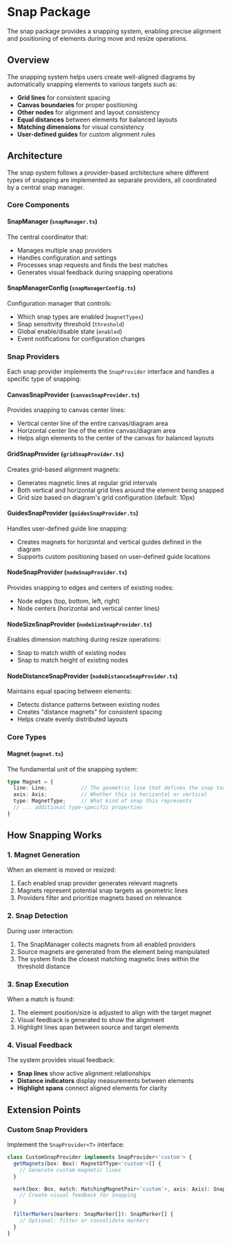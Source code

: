 # Snap Package

The snap package provides a snapping system, enabling precise alignment and positioning of
elements during move and resize operations.

## Overview

The snapping system helps users create well-aligned diagrams by automatically snapping elements to various targets such
as:

- **Grid lines** for consistent spacing
- **Canvas boundaries** for proper positioning
- **Other nodes** for alignment and layout consistency
- **Equal distances** between elements for balanced layouts
- **Matching dimensions** for visual consistency
- **User-defined guides** for custom alignment rules

## Architecture

The snap system follows a provider-based architecture where different types of snapping are implemented as separate
providers, all coordinated by a central snap manager.

### Core Components

#### SnapManager (`snapManager.ts`)

The central coordinator that:

- Manages multiple snap providers
- Handles configuration and settings
- Processes snap requests and finds the best matches
- Generates visual feedback during snapping operations

#### SnapManagerConfig (`snapManagerConfig.ts`)

Configuration manager that controls:

- Which snap types are enabled (`magnetTypes`)
- Snap sensitivity threshold (`threshold`)
- Global enable/disable state (`enabled`)
- Event notifications for configuration changes

### Snap Providers

Each snap provider implements the `SnapProvider` interface and handles a specific type of snapping:

#### CanvasSnapProvider (`canvasSnapProvider.ts`)

Provides snapping to canvas center lines:

- Vertical center line of the entire canvas/diagram area
- Horizontal center line of the entire canvas/diagram area
- Helps align elements to the center of the canvas for balanced layouts

#### GridSnapProvider (`gridSnapProvider.ts`)

Creates grid-based alignment magnets:

- Generates magnetic lines at regular grid intervals
- Both vertical and horizontal grid lines around the element being snapped
- Grid size based on diagram's grid configuration (default: 10px)

#### GuidesSnapProvider (`guidesSnapProvider.ts`)

Handles user-defined guide line snapping:

- Creates magnets for horizontal and vertical guides defined in the diagram
- Supports custom positioning based on user-defined guide locations

#### NodeSnapProvider (`nodeSnapProvider.ts`)

Provides snapping to edges and centers of existing nodes:

- Node edges (top, bottom, left, right)
- Node centers (horizontal and vertical center lines)

#### NodeSizeSnapProvider (`nodeSizeSnapProvider.ts`)

Enables dimension matching during resize operations:

- Snap to match width of existing nodes
- Snap to match height of existing nodes

#### NodeDistanceSnapProvider (`nodeDistanceSnapProvider.ts`)

Maintains equal spacing between elements:

- Detects distance patterns between existing nodes
- Creates "distance magnets" for consistent spacing
- Helps create evenly distributed layouts

### Core Types

#### Magnet (`magnet.ts`)

The fundamental unit of the snapping system:

```typescript
type Magnet = {
  line: Line;           // The geometric line that defines the snap target
  axis: Axis;           // Whether this is horizontal or vertical
  type: MagnetType;     // What kind of snap this represents
  // ... additional type-specific properties
}
```

## How Snapping Works

### 1. Magnet Generation

When an element is moved or resized:

1. Each enabled snap provider generates relevant magnets
2. Magnets represent potential snap targets as geometric lines
3. Providers filter and prioritize magnets based on relevance

### 2. Snap Detection

During user interaction:

1. The SnapManager collects magnets from all enabled providers
2. Source magnets are generated from the element being manipulated
3. The system finds the closest matching magnetic lines within the threshold distance

### 3. Snap Execution

When a match is found:

1. The element position/size is adjusted to align with the target magnet
2. Visual feedback is generated to show the alignment
3. Highlight lines span between source and target elements

### 4. Visual Feedback

The system provides visual feedback:

- **Snap lines** show active alignment relationships
- **Distance indicators** display measurements between elements
- **Highlight spans** connect aligned elements for clarity

## Extension Points

### Custom Snap Providers

Implement the `SnapProvider<T>` interface:

```typescript
class CustomSnapProvider implements SnapProvider<'custom'> {
  getMagnets(box: Box): MagnetOfType<'custom'>[] {
    // Generate custom magnetic lines
  }

  mark(box: Box, match: MatchingMagnetPair<'custom'>, axis: Axis): SnapMarker {
    // Create visual feedback for snapping
  }

  filterMarkers(markers: SnapMarker[]): SnapMarker[] {
    // Optional: filter or consolidate markers
  }
}
```
